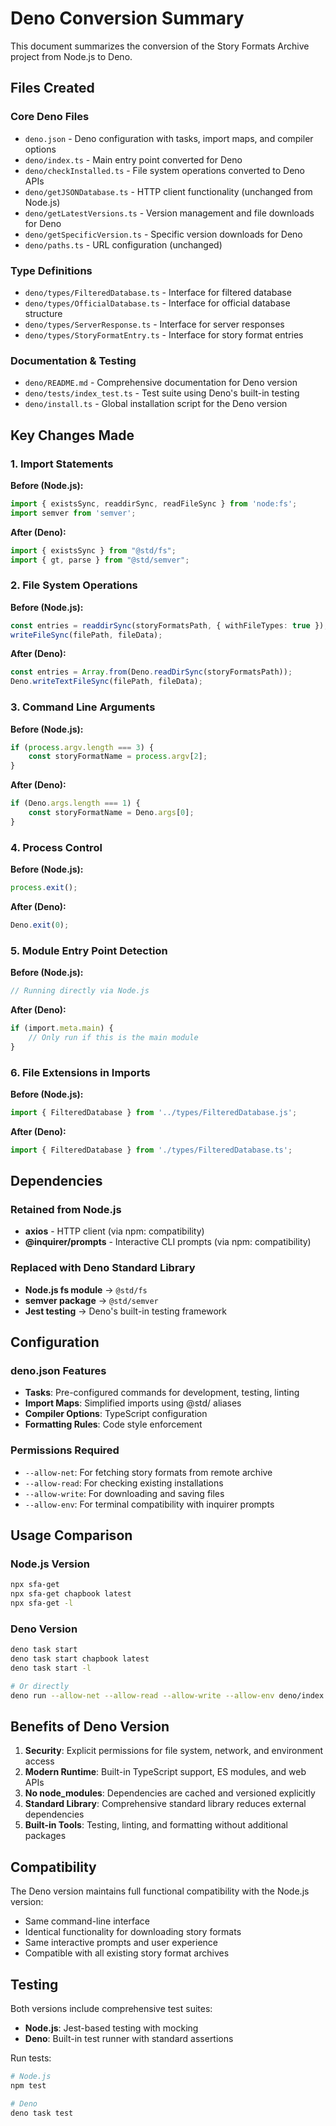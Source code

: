 # Deno Conversion Summary

This document summarizes the conversion of the Story Formats Archive project from Node.js to Deno.

## Files Created

### Core Deno Files

- `deno.json` - Deno configuration with tasks, import maps, and compiler options
- `deno/index.ts` - Main entry point converted for Deno
- `deno/checkInstalled.ts` - File system operations converted to Deno APIs
- `deno/getJSONDatabase.ts` - HTTP client functionality (unchanged from Node.js)
- `deno/getLatestVersions.ts` - Version management and file downloads for Deno
- `deno/getSpecificVersion.ts` - Specific version downloads for Deno
- `deno/paths.ts` - URL configuration (unchanged)

### Type Definitions

- `deno/types/FilteredDatabase.ts` - Interface for filtered database
- `deno/types/OfficialDatabase.ts` - Interface for official database structure
- `deno/types/ServerResponse.ts` - Interface for server responses
- `deno/types/StoryFormatEntry.ts` - Interface for story format entries

### Documentation & Testing

- `deno/README.md` - Comprehensive documentation for Deno version
- `deno/tests/index_test.ts` - Test suite using Deno's built-in testing
- `deno/install.ts` - Global installation script for the Deno version

## Key Changes Made

### 1. Import Statements

**Before (Node.js):**

```typescript
import { existsSync, readdirSync, readFileSync } from 'node:fs';
import semver from 'semver';
```

**After (Deno):**

```typescript
import { existsSync } from "@std/fs";
import { gt, parse } from "@std/semver";
```

### 2. File System Operations

**Before (Node.js):**

```typescript
const entries = readdirSync(storyFormatsPath, { withFileTypes: true });
writeFileSync(filePath, fileData);
```

**After (Deno):**

```typescript
const entries = Array.from(Deno.readDirSync(storyFormatsPath));
Deno.writeTextFileSync(filePath, fileData);
```

### 3. Command Line Arguments

**Before (Node.js):**

```typescript
if (process.argv.length === 3) {
    const storyFormatName = process.argv[2];
}
```

**After (Deno):**

```typescript
if (Deno.args.length === 1) {
    const storyFormatName = Deno.args[0];
}
```

### 4. Process Control

**Before (Node.js):**

```typescript
process.exit();
```

**After (Deno):**

```typescript
Deno.exit(0);
```

### 5. Module Entry Point Detection

**Before (Node.js):**

```typescript
// Running directly via Node.js
```

**After (Deno):**

```typescript
if (import.meta.main) {
    // Only run if this is the main module
}
```

### 6. File Extensions in Imports

**Before (Node.js):**

```typescript
import { FilteredDatabase } from '../types/FilteredDatabase.js';
```

**After (Deno):**

```typescript
import { FilteredDatabase } from './types/FilteredDatabase.ts';
```

## Dependencies

### Retained from Node.js

- **axios** - HTTP client (via npm: compatibility)
- **@inquirer/prompts** - Interactive CLI prompts (via npm: compatibility)

### Replaced with Deno Standard Library

- **Node.js fs module** → `@std/fs`
- **semver package** → `@std/semver`
- **Jest testing** → Deno's built-in testing framework

## Configuration

### deno.json Features

- **Tasks**: Pre-configured commands for development, testing, linting
- **Import Maps**: Simplified imports using @std/ aliases
- **Compiler Options**: TypeScript configuration
- **Formatting Rules**: Code style enforcement

### Permissions Required

- `--allow-net`: For fetching story formats from remote archive
- `--allow-read`: For checking existing installations
- `--allow-write`: For downloading and saving files
- `--allow-env`: For terminal compatibility with inquirer prompts

## Usage Comparison

### Node.js Version

```bash
npx sfa-get
npx sfa-get chapbook latest
npx sfa-get -l
```

### Deno Version

```bash
deno task start
deno task start chapbook latest
deno task start -l

# Or directly
deno run --allow-net --allow-read --allow-write --allow-env deno/index.ts
```

## Benefits of Deno Version

1. **Security**: Explicit permissions for file system, network, and environment access
2. **Modern Runtime**: Built-in TypeScript support, ES modules, and web APIs
3. **No node_modules**: Dependencies are cached and versioned explicitly
4. **Standard Library**: Comprehensive standard library reduces external dependencies
5. **Built-in Tools**: Testing, linting, and formatting without additional packages

## Compatibility

The Deno version maintains full functional compatibility with the Node.js version:

- Same command-line interface
- Identical functionality for downloading story formats
- Same interactive prompts and user experience
- Compatible with all existing story format archives

## Testing

Both versions include comprehensive test suites:

- **Node.js**: Jest-based testing with mocking
- **Deno**: Built-in test runner with standard assertions

Run tests:

```bash
# Node.js
npm test

# Deno
deno task test
```
